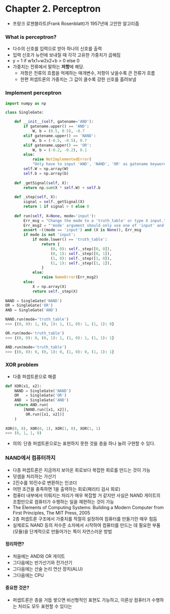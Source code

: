 # Chapter 2. Perceptron
- 프랑크 로젠블라트(Frank Rosenblatt)가 1957년에 고안한 알고리즘

### What is perceptron?
- 다수의 신호를 입력으로 받아 하나의 신호를 출력
- 입력 신호가 뉴런에 보내질 때 각각 고유한 가중치가 곱해짐
- y = 1 if w1x1+w2x2+b > 0 else 0
- 가중치는 전류에서 말하는 **저항**에 해당.
    - 저항은 전류의 흐름을 억제하는 매개변수, 저항이 낮을수록 큰 전류가 흐름
    - 한편 퍼셉트론의 가중치는 그 값이 클수록 강한 신호를 흘려보냄

### Implement perceptron
```python
import numpy as np

class SingleGate:

    def __init__(self, gatename='AND'):
        if gatename.upper() == 'AND':
            W, b = (0.5, 0.5), -0.7
        elif gatename.upper() == 'NAND':
            W, b = (-0.5, -0.5), 0.7
        elif gatename.upper() == 'OR':
            W, b = (-0.2, -0.2), 0.1
        else:
            raise NotImplementedError(
            "Only have to input 'AND', 'NAND', 'OR' as gatename keyword argument.")
        self.W = np.array(W)
        self.b = np.array(b)
        
    def _getSignal(self, X):
        return np.sum(X * self.W) + self.b
        
    def _step(self, X):
        signal = self._getSignal(X)
        return 1 if signal > 0 else 0
        
    def run(self, X=None, mode='input'):
        Err_msg = "Change the mode to a 'truth_table' or type X input."
        Err_msg2 = "'mode' argument should only use one of 'input' and 'truth_table'."
        assert ~((mode == 'input') and (X is None)), Err_msg
        if mode is not 'input':
            if mode.lower() == 'truth_table':
                return {
                    (0, 0): self._step([0, 0]),
                    (0, 1): self._step([0, 1]),
                    (1, 0): self._step([1, 0]),
                    (1, 1): self._step([1, 1]),
                }
            else:
                raise NameError(Err_msg2)
        else:
            X = np.array(X)
            return self._step(X)
            
NAND = SingleGate('NAND')
OR = SingleGate('OR')
AND = SingleGate('AND')

NAND.run(mode='truth_table')
>>> {(0, 0): 1, (0, 1): 1, (1, 0): 1, (1, 1): 0}

OR.run(mode='truth_table')
>>> {(0, 0): 0, (0, 1): 1, (1, 0): 1, (1, 1): 1}

AND.run(mode='truth_table')
>>> {(0, 0): 0, (0, 1): 0, (1, 0): 0, (1, 1): 1}
```

### XOR problem
- 다중 퍼셉트론으로 해결
```python
def XOR(x1, x2):
    NAND = SingleGate('NAND')
    OR   = SingleGate('OR')
    AND  = SingleGate('AND')
    return AND.run(
        [NAND.run([x1, x2]), 
         OR.run([x1, x2])]
    )
    
XOR(0, 0), XOR(0, 1), XOR(1, 0), XOR(1, 1)
>>> (0, 1, 1, 0)
```
- 의의: 단층 퍼셉트론으로는 표현하지 못한 것을 층을 하나 늘려 구현할 수 있다.

### NAND에서 컴퓨터까지
- 다층 퍼셉트론은 지금까지 보아온 회로보다 복잡한 회로를 만드는 것이 가능
- 덧셈을 처리하는 가산기
- 2진수를 10진수로 변환하는 인코더
- 어떤 조건을 충족하면 1을 출력하는 회로(패리티 검사 회로)
- 컴퓨터 내부에서 이뤄지는 처리가 매우 복잡할 거 같지만 사실은 NAND 게이트의 조합만으로 컴퓨터가 수행하는 일을 재현하는 것이 가능
- The Elements of Computing Systems: Building a Modern Computer from First Principles, The MIT Press, 2005
- 2층 퍼셉트론 구조에서 가중치를 적절히 설정하여 컴퓨터를 만들기란 매우 힘듬
- 실제로도 NAND 등의 저수준 소자에서 시작하여 컴퓨터를 만드는 데 필요한 부품(모듈)을 단계적으로 만들어가는 쪽이 자연스러운 방법

#### 정리하면?
- 처음에는 AND와 OR 게이트
- 그다음에는 반가산기와 전가산기
- 그다음에는 산술 논리 연산 장치(ALU)
- 그다음에는 CPU

#### 중요한 것은?
- 퍼셉트론은 층을 거듭 쌓으면 비선형적인 표현도 가능하고, 이론상 컴퓨터가 수행하는 처리도 모두 표현할 수 있다는 
